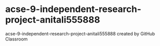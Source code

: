 # acse-9-independent-research-project-anitali555888
acse-9-independent-research-project-anitali555888 created by GitHub Classroom
